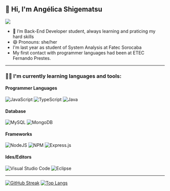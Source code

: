 ## 👋 Hi, I'm Angélica Shigematsu 
 <a href="https://www.linkedin.com/in/angelica-shigematsu" target="_blank"><img src="https://img.shields.io/badge/-LinkedIn-%230077B5?style=for-the-badge&logo=linkedin&logoColor=white" target="_blank" align="center"></a>

- 👀 I’m Back-End Developer student, always learning and praticing my hard skills
- 😄 Pronouns: she/her
- I'm last year as student of System Analysis at Fatec Sorocaba 
- My first contact with programmer languages had been at ETEC Fernando Prestes.

---
 ### 👩‍💻 I'm currently learning languages and tools:
 #### Programmer Languages
![JavaScript](https://img.shields.io/badge/javascript-%23323330.svg?style=for-the-badge&logo=javascript&logoColor=%23F7DF1E)
![TypeScript](https://img.shields.io/badge/typescript-%23007ACC.svg?style=for-the-badge&logo=typescript&logoColor=white)
![Java](https://img.shields.io/badge/java-%23ED8B00.svg?style=for-the-badge&logo=java&logoColor=white)

#### Database
![MySQL](https://img.shields.io/badge/mysql-%2300f.svg?style=for-the-badge&logo=mysql&logoColor=white)
![MongoDB](https://img.shields.io/badge/MongoDB-%234ea94b.svg?style=for-the-badge&logo=mongodb&logoColor=white)

#### Frameworks
![NodeJS](https://img.shields.io/badge/node.js-6DA55F?style=for-the-badge&logo=node.js&logoColor=white)
![NPM](https://img.shields.io/badge/NPM-%23000000.svg?style=for-the-badge&logo=npm&logoColor=white)
![Express.js](https://img.shields.io/badge/express.js-%23404d59.svg?style=for-the-badge&logo=express&logoColor=%2361DAFB)

#### Ides/Editors
![Visual Studio Code](https://img.shields.io/badge/Visual%20Studio%20Code-0078d7.svg?style=for-the-badge&logo=visual-studio-code&logoColor=white)
![Eclipse](https://img.shields.io/badge/Eclipse-FE7A16.svg?style=for-the-badge&logo=Eclipse&logoColor=white)

---
[![GitHub Streak](https://github-readme-streak-stats.herokuapp.com?user=angelica-shigematsu&theme=dracula&hide_border=true&border_radius=4.3)](https://git.io/streak-stats)
[![Top Langs](https://github-readme-stats.vercel.app/api/top-langs/?username=angelica-shigematsu&theme=dracula&layout=compact)](https://github.com/angelica-shigematsu/github-readme-stats)


                    
          
